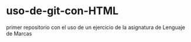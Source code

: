 # uso-de-git-con-HTML
primer repositorio con el uso de un ejercicio de la asignatura de Lenguaje de Marcas
